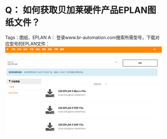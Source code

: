 # Q： 如何获取贝加莱硬件产品EPLAN图纸文件？
Tags：图纸、EPLAN
A：
登录www.br-automation.com搜索所需型号，下载对应型号的EPLAN文件：
![Img](./FILES/005如何获取贝加莱硬件产品EPLAN图纸文件？.md/img-20220528164003.png)
